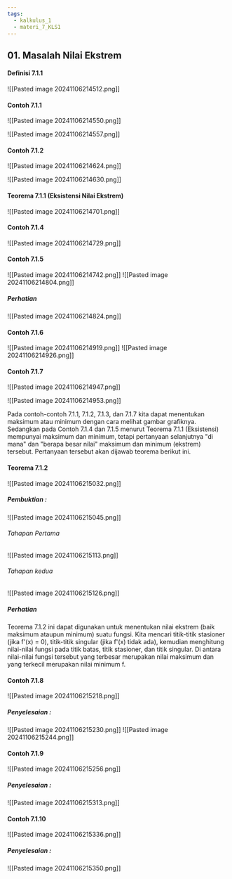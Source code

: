 ```yaml
---
tags:
  - kalkulus_1
  - materi_7_KLS1
---
```

## 01. Masalah Nilai Ekstrem

#### Definisi 7.1.1

![[Pasted image 20241106214512.png]]

#### Contoh 7.1.1

![[Pasted image 20241106214550.png]]

![[Pasted image 20241106214557.png]]


#### Contoh 7.1.2

![[Pasted image 20241106214624.png]]

![[Pasted image 20241106214630.png]]

#### Teorema 7.1.1 (Eksistensi Nilai Ekstrem)

![[Pasted image 20241106214701.png]]

#### Contoh 7.1.4

![[Pasted image 20241106214729.png]]

#### Contoh 7.1.5

![[Pasted image 20241106214742.png]]
![[Pasted image 20241106214804.png]]

##### Perhatian

![[Pasted image 20241106214824.png]]


#### Contoh 7.1.6

![[Pasted image 20241106214919.png]]
![[Pasted image 20241106214926.png]]


#### Contoh 7.1.7

![[Pasted image 20241106214947.png]]

![[Pasted image 20241106214953.png]]


Pada contoh-contoh 7.1.1, 7.1.2, 7.1.3, dan 7.1.7 kita dapat menentukan maksimum atau minimum dengan cara melihat gambar grafiknya. Sedangkan pada Contoh 7.1.4 dan 7.1.5 menurut Teorema 7.1.1 (Eksistensi) mempunyai maksimum dan minimum, tetapi pertanyaan selanjutnya "di mana" dan "berapa besar nilai" maksimum dan minimum (ekstrem) tersebut. Pertanyaan tersebut akan dijawab teorema berikut ini.

#### Teorema 7.1.2

![[Pasted image 20241106215032.png]]

##### Pembuktian : 

![[Pasted image 20241106215045.png]]

###### Tahapan Pertama
![[Pasted image 20241106215113.png]]

###### Tahapan kedua

![[Pasted image 20241106215126.png]]


##### Perhatian

Teorema 7.1.2 ini dapat digunakan untuk menentukan nilai ekstrem (baik maksimum ataupun minimum) suatu fungsi. Kita mencari titik-titik stasioner (jika f'(x) = 0), titik-titik singular (jika f'(x) tidak ada), kemudian menghitung nilai-nilai fungsi pada titik batas, titik stasioner, dan titik singular. Di antara nilai-nilai fungsi tersebut yang terbesar merupakan nilai maksimum dan yang terkecil merupakan nilai minimum f.


#### Contoh 7.1.8

![[Pasted image 20241106215218.png]]

##### Penyelesaian :

![[Pasted image 20241106215230.png]]
![[Pasted image 20241106215244.png]]

#### Contoh 7.1.9

![[Pasted image 20241106215256.png]]

##### Penyelesaian :

![[Pasted image 20241106215313.png]]


#### Contoh 7.1.10

![[Pasted image 20241106215336.png]]

##### Penyelesaian :

![[Pasted image 20241106215350.png]]



